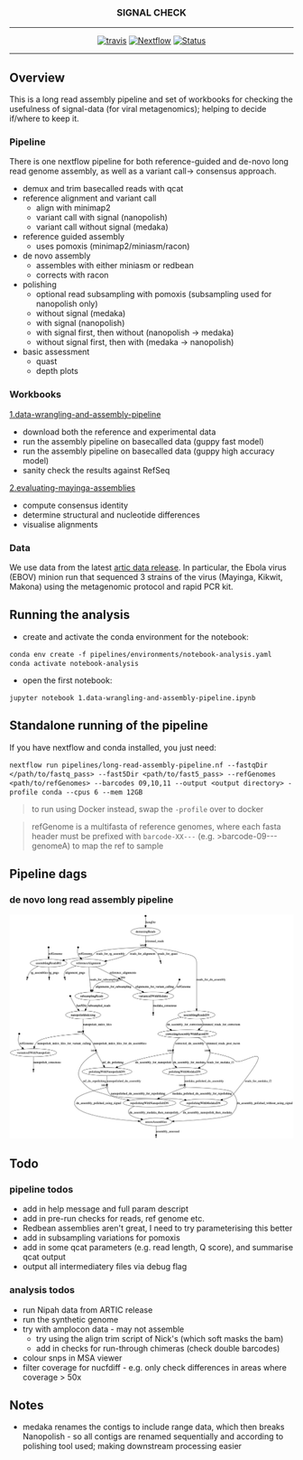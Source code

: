 <div align="center">
    <h3>SIGNAL CHECK</h3>
    <hr>
    <a href="https://travis-ci.org/will-rowe/signal-check"><img src="https://travis-ci.org/will-rowe/signal-check.svg?branch=master" alt="travis"></a>
    <a href="https://www.nextflow.io"><img src="https://img.shields.io/badge/nextflow-%E2%89%A519.07.0-brightgreen.svg" alt="Nextflow"></a>
    <a href=""><img src="https://img.shields.io/badge/status-WIP-orange" alt="Status"></a>
</div>

***

## Overview

This is a long read assembly pipeline and set of workbooks for checking the usefulness of signal-data (for viral metagenomics); helping to decide if/where to keep it.

### Pipeline

There is one nextflow pipeline for both reference-guided and de-novo long read genome assembly, as well as a variant call-> consensus approach.

* demux and trim basecalled reads with qcat
* reference alignment and variant call
  * align with minimap2
  * variant call with signal (nanopolish)
  * variant call without signal (medaka)
* reference guided assembly
  * uses pomoxis (minimap2/miniasm/racon)
* de novo assembly
  * assembles with either miniasm or redbean
  * corrects with racon
* polishing  
  * optional read subsampling with pomoxis (subsampling used for nanopolish only)
  * without signal (medaka)
  * with signal (nanopolish)
  * with signal first, then without (nanopolish -> medaka)
  * without signal first, then with (medaka -> nanopolish)
* basic assessment
  * quast
  * depth plots

### Workbooks

[1.data-wrangling-and-assembly-pipeline](1.data-wrangling-and-assembly-pipeline.ipynb)

* download both the reference and experimental data
* run the assembly pipeline on basecalled data (guppy fast model)
* run the assembly pipeline on basecalled data (guppy high accuracy model)
* sanity check the results against RefSeq

[2.evaluating-mayinga-assemblies](2.evaluating-mayinga-assemblies.ipynb)

* compute consensus identity
* determine structural and nucleotide differences
* visualise alignments


### Data

We use data from the latest [artic data release](http://artic.network/protocol_validation_2019.html). In particular, the Ebola virus (EBOV) minion run that sequenced 3 strains of the virus (Mayinga, Kikwit, Makona) using the metagenomic protocol and rapid PCR kit.

## Running the analysis

* create and activate the conda environment for the notebook:
  
```
conda env create -f pipelines/environments/notebook-analysis.yaml 
conda activate notebook-analysis
```

* open the first notebook:

```
jupyter notebook 1.data-wrangling-and-assembly-pipeline.ipynb
```

## Standalone running of the pipeline

If you have nextflow and conda installed, you just need:

```
nextflow run pipelines/long-read-assembly-pipeline.nf --fastqDir </path/to/fastq_pass> --fast5Dir <path/to/fast5_pass> --refGenomes <path/to/refGenomes> --barcodes 09,10,11 --output <output directory> -profile conda --cpus 6 --mem 12GB
```

> to run using Docker instead, swap the `-profile` over to docker

> refGenome is a multifasta of reference genomes, where each fasta header must be prefixed with `barcode-XX---` (e.g. >barcode-09---genomeA) to map the ref to sample

## Pipeline dags

### de novo long read assembly pipeline

![dag](pipelines/long-read-assembly.png)

## Todo

### pipeline todos
* add in help message and full param descript
* add in pre-run checks for reads, ref genome etc.
* Redbean assemblies aren't great, I need to try parameterising this better
* add in subsampling variations for pomoxis
* add in some qcat parameters (e.g. read length, Q score), and summarise qcat output
* output all intermediatery files via debug flag

### analysis todos
* run Nipah data from ARTIC release
* run the synthetic genome
* try with amplocon data - may not assemble
  * try using the align trim script of Nick's (which soft masks the bam)
  * add in checks for run-through chimeras (check double barcodes)
* colour snps in MSA viewer
* filter coverage for nucfdiff - e.g. only check differences in areas where coverage > 50x

## Notes

* medaka renames the contigs to include range data, which then breaks Nanopolish - so all contigs are renamed sequentially and according to polishing tool used; making downstream processing easier
